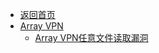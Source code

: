 - [返回首页](/)
- [Array VPN](Array%20VPN/)
  - [Array VPN任意文件读取漏洞](Array%20VPN/Array%20VPN任意文件读取漏洞.md)
